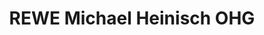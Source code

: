 ---
title: "REWE Michael Heinisch OHG"
url: /bayreuth/rewe-michael-heinisch-ohg/
shop: Supermarkt
---